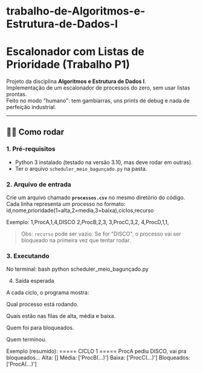 # trabalho-de-Algoritmos-e-Estrutura-de-Dados-I
# Escalonador com Listas de Prioridade (Trabalho P1)

Projeto da disciplina **Algoritmos e Estrutura de Dados I**.  
Implementação de um escalonador de processos do zero, sem usar listas prontas.  
Feito no modo "humano": tem gambiarras, uns prints de debug e nada de perfeição industrial.

---

## 👨‍💻 Como rodar

### 1. Pré-requisitos
- Python 3 instalado (testado na versão 3.10, mas deve rodar em outras).
- Ter o arquivo `scheduler_meio_bagunçado.py` na pasta.

### 2. Arquivo de entrada
Crie um arquivo chamado **`processos.csv`** no mesmo diretório do código.  
Cada linha representa um processo no formato: id,nome,prioridade(1=alta,2=media,3=baixa),ciclos,recurso

Exemplo:
1,ProcA,1,4,DISCO
2,ProcB,2,3,
3,ProcC,3,2,
4,ProcD,1,1,

> Obs: `recurso` pode ser vazio. Se for "DISCO", o processo vai ser bloqueado na primeira vez que tentar rodar.

### 3. Executando
No terminal:
bash
python scheduler_meio_bagunçado.py

4. Saída esperada

A cada ciclo, o programa mostra:

Qual processo está rodando.

Quais estão nas filas de alta, média e baixa.

Quem foi para bloqueados.

Quem terminou.

Exemplo (resumido):
===== CICLO 1 =====
ProcA pediu DISCO, vai pra bloqueados...
 Alta: []
 Média: ['ProcB(...)']
 Baixa: ['ProcC(...)']
 Bloqueados: ['ProcA(...)']




